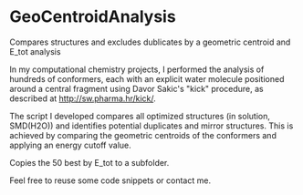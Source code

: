 # GeoCentroidAnalysis
Compares structures and excludes dublicates by a geometric centroid and E_tot analysis

In my computational chemistry projects, I performed the analysis of hundreds of conformers, each with an explicit water molecule positioned around a central fragment using Davor Sakic's "kick" procedure, as described at http://sw.pharma.hr/kick/.

The script I developed compares all optimized structures (in solution, SMD(H2O)) and identifies potential duplicates and mirror structures. This is achieved by comparing the geometric centroids of the conformers and applying an energy cutoff value.


Copies the 50 best by E_tot to a subfolder.

Feel free to reuse some code snippets or contact me.
